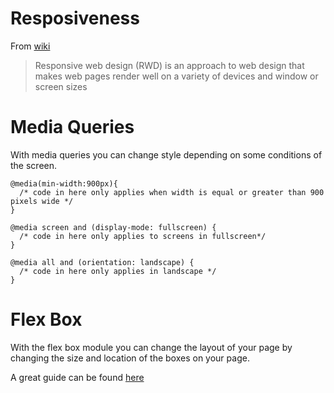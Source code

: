 Resposiveness
========================================================

From [wiki](https://en.wikipedia.org/wiki/Responsive_web_design)

> Responsive web design (RWD) is an approach to web design that makes web pages render well on a variety of devices and window or screen sizes

Media Queries
========================================================

With media queries you can change style depending on some conditions of the screen.

```
@media(min-width:900px){
  /* code in here only applies when width is equal or greater than 900 pixels wide */
} 

@media screen and (display-mode: fullscreen) {
  /* code in here only applies to screens in fullscreen*/
}

@media all and (orientation: landscape) {
  /* code in here only applies in landscape */
}
```

Flex Box
========================================================

With the flex box module you can change the layout of your page by changing the size and location of the boxes on your page.

A great guide can be found [here](https://css-tricks.com/snippets/css/a-guide-to-flexbox/)
